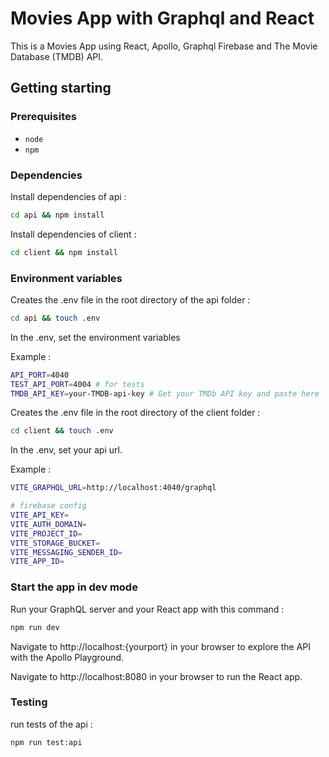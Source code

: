 # Movies App with Graphql and React

This is a Movies App using React, Apollo, Graphql Firebase and The Movie Database (TMDB) API.</p>

## Getting starting

### Prerequisites

- `node`
- `npm`

### Dependencies

Install dependencies of api :

```sh
cd api && npm install
```

Install dependencies of client :

```sh
cd client && npm install
```

### Environment variables

Creates the .env file in the root directory of the api folder :

```sh
cd api && touch .env
```

In the .env, set the environment variables

Example :

```sh
API_PORT=4040
TEST_API_PORT=4004 # for tests
TMDB_API_KEY=your-TMDB-api-key # Get your TMDb API key and paste here
```

Creates the .env file in the root directory of the client folder :

```sh
cd client && touch .env
```

In the .env, set your api url.

Example :

```sh
VITE_GRAPHQL_URL=http://localhost:4040/graphql

# firebase config
VITE_API_KEY=
VITE_AUTH_DOMAIN=
VITE_PROJECT_ID=
VITE_STORAGE_BUCKET=
VITE_MESSAGING_SENDER_ID=
VITE_APP_ID=

```

### Start the app in dev mode

Run your GraphQL server and your React app with this command :

```sh
npm run dev
```

Navigate to http://localhost:{yourport} in your browser to explore the API with the Apollo Playground.

Navigate to http://localhost:8080 in your browser to run the React app.

### Testing

run tests of the api :

```sh
npm run test:api
```
